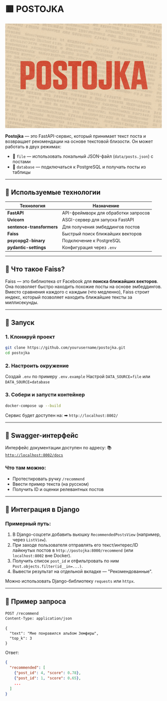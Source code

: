 # 🟥 POSTOJKA

![Postojka logo](./logo.png)

**Postojka** — это FastAPI-сервис, который принимает текст поста и возвращает рекомендации на основе текстовой близости.
Он может работать в двух режимах:

* 📄 `file` — использовать локальный JSON-файл (`data/posts.json`) с постами
* 💢 `database` — подключаться к PostgreSQL и получать посты из таблицы

---

## 🧰 Используемые технологии

| Технология                | Назначение                           |
| ------------------------- | ------------------------------------ |
| **FastAPI**               | API-фреймворк для обработки запросов |
| **Uvicorn**               | ASGI-сервер для запуска FastAPI      |
| **sentence-transformers** | Для получения эмбеддингов постов     |
| **Faiss**                 | Быстрый поиск ближайших векторов     |
| **psycopg2-binary**       | Подключение к PostgreSQL             |
| **pydantic-settings**     | Конфигурация через `.env`            |

---

## 🤖 Что такое Faiss?

Faiss — это библиотека от Facebook для **поиска ближайших векторов**.
Она позволяет быстро находить похожие посты на основе эмбеддингов. Вместо сравнения каждого с каждым (что медленно), Faiss строит индекс, который позволяет находить ближайшие тексты за миллисекунды.

---

## 🚀 Запуск

### 1. Клонируй проект

```bash
git clone https://github.com/yourusername/postojka.git
cd postojka
````

### 2. Настроить окружение

Создай `.env` по примеру `.env.example`
Настрой `DATA_SOURCE=file` или `DATA_SOURCE=database`

### 3. Собери и запусти контейнер

```bash
docker-compose up --build
```

Сервис будет доступен на:
➡ `http://localhost:8002/`

---

## 🧪 Swagger-интерфейс

Интерфейс документации доступен по адресу:
📚 [`http://localhost:8002/docs`](http://localhost:8002/docs)

### Что там можно:

* Протестировать ручку `/recommend`
* Ввести пример текста (на русском)
* Получить ID и оценки релевантных постов

---

## 🔌 Интеграция в Django

### Примерный путь:

1. В Django-соцсети добавить вьюшку `RecommendedPostsView` (например, через `ListView`).
2. При заходе пользователя отправлять его текст/интерес/ID лайкнутых постов в `http://postojka:8000/recommend` (или `localhost:8002` вне Docker).
3. Получить список `post_id` и отфильтровать по ним `Post.objects.filter(id__in=...)`.
4. Вывести результат на отдельной вкладке — "Рекомендованные".

Можно использовать Django-библиотеку `requests` или `httpx`.

---

## 🧱 Пример запроса

```http
POST /recommend
Content-Type: application/json

{
  "text": "Мне понравился альбом Земфиры",
  "top_k": 3
}
```

Ответ:

```json
{
  "recommended": [
    {"post_id": 4, "score": 0.78},
    {"post_id": 1, "score": 0.65},
    ...
  ]
}
```